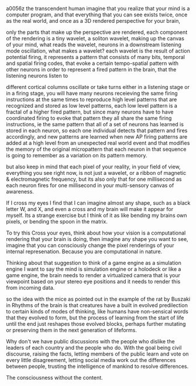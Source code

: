 a0056z
the transcendent human
imagine that you realize that your mind is a computer program,
and that everything that you can see exists twice, once as the real world, and once as a 3D rendered perspective for your brain,

only the parts that make up the perspective are rendered, each component of the rendering is a tiny wavelet, a soliton wavelet, making up the canvas of your mind, what reads the wavelet, neurons in a downstream listening mode oscillation, what makes a wavelet? each wavelet is the result of action potential firing, it represents a pattern that consists of many bits, temporal and spatial firing codes, that evoke a certain tempo-spatial pattern with other neurons in order to represent a fired pattern in the brain, that the listening neurons listen to

different cortical columns oscillate or take turns either in a listening stage or in a firing stage, you will have many neurons receieving the same firing instructions at the same times to reproduce high level patterns that are recognized and stored as low level patterns, each low level pattern is a fractal of a higher fired pattern, but since many neurons have to have coordinated firing to evoke that pattern they all share the same firing instructions, ie the same pattern that all of a set of neurons has learned is stored in each neuron, so each one individual detects that pattern and fires accordingly, and new patterns are learned when new AP firing patterns are added at a high level from an unexpected real world event and that modifies the memory of the original micropattern that each neuron in that sequence is going to remember as a variation on its pattern memory.

but also keep in mind that each pixel of your reality, in your field of view, everything you see right now, is not just a wavelet, or a ribbon of magnetic & electromagnetic frequency, but its also only that for one millisecond as each neuron fires for one millisecond in your multi-sensory canvas of awareness.

If I cross my eyes I find that I can imagine almost any shape, such as a black letter W, and X, and even a cross and my brain will make it appear for myself. Its a strange exercise but I think of it as like bending my brains own pixels, or bending the spoon in the matrix.

To try this Cross your eyes, think about how your vision is a computational rendering that your brain is doing, then imagine any shape you want to see, imagine that you can consciously change the pixel renderings of your internal represenation. Because you are computational in nature.

Thinking about that suggestion to think of a game engine as a simulation engine
I want to say the mind is simulation engine or a holodeck or like a game engine, the brain needs to render a virtualized camera that is your viewpoint based on your stereo eye positions and it needs to render this from incoming data.

so the idea with the mice as pointed out in the example of the rat by Buszaki in Rhythms of the brain
is that creatures have a built in evolved predilection to certain kinds of modes of thinking, like humans have non-sensical words that they evolved to form, but the process of learning from the start of life until the end just reshapes those evolved blocks, perhaps further mutating or preserving them in the next generation of lifeforms.  

Why don't we have public discussions with the people who dislike the leaders of each country and the people who do. With the goal being civil discourse, raising the facts, letting members of the public learn and vote on every little disagreement, letting social media work out the differences between people, trusting the intelligence of mankind to resolve differences.

The consciousness without the content.
